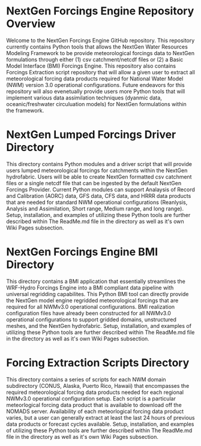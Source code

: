 # NextGen Forcings Engine Repository Overview
Welcome to the NextGen Forcings Engine GitHub repository. This repository currently contains Python tools that allows the NextGen Water Resources Modeling Framework to be provide meteorological forcings data to NextGen formulations through either (1) csv catchment/netcdf files or (2) a Basic Model Interface (BMI) Forcings Engine. This repository also contains Forcings Extraction script repository that will allow a given user to extract all meteorological forcing data products required for National Water Model (NWM) version 3.0 operational configurations. Future endeavors for this repository will also evenetually provide users more Python tools that will implement various data assimilation techniques (dyanmic data, oceanic/freshwater circuluation models) for NextGen formulations within the framework. 

# NextGen Lumped Forcings Driver Directory
This directory contains Python modules and a driver script that will provide users lumped meteorological forcings for catchments within the NextGen hydrofabric. Users will be able to create NextGen formatted csv catchment files or a single netcdf file that can be ingested by the default NextGen Forcings Provider. Current Python modules can support Analaysis of Record and Calibration (AORC) data, GFS data, CFS data, and HRRR data products that are needed for standard NWM operational configurations (Reanlysis, Analysis and Assimilation, Short range, Medium range, and long range). Setup, installation, and examples of utilizing these Python tools are further described within The ReadMe.md file in the directory as well as it's own Wiki Pages subsection. 

# NextGen Forcings Engine BMI Directory
This directory contains a BMI application that essentially streamlines the WRF-Hydro Forcings Engine into a BMI compliant data pipeline with universal regridding capabilites. This Python BMI tool can directly provide the NextGen model engine regridded meteorological forcings that are required for all NWMv3.0 operational configurations. BMI realization configuration files have already been constructed for all NWMv3.0 operational configurations to support gridded domains, unstructured meshes, and the NextGen hydrofabric. Setup, installation, and examples of utilizing these Python tools are further described within The ReadMe.md file in the directory as well as it's own Wiki Pages subsection. 

# Forcing Extraction Scripts Directory
This directory contains a series of scripts for each NWM domain subdirectory (CONUS, Alaska, Puerto Rico, Hawaii) that encompasses the required meteorological forcing data products needed for each regional NWMv3.0 operational configuration setup. Each script is a particular meteorlogical forcing data product that is available to download off the NOMADS server. Availability of each meteorlogical forcing data product varies, but a user can generally extract at least the last 24 hours of previous data products or forecast cycles available. Setup, installation, and examples of utilizing these Python tools are further described within The ReadMe.md file in the directory as well as it's own Wiki Pages subsection. 

